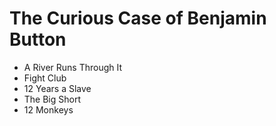 # The Curious Case of Benjamin Button

* A River Runs Through It
* Fight Club
* 12 Years a Slave
* The Big Short
* 12 Monkeys
